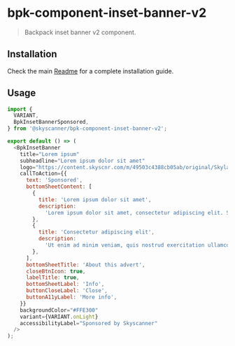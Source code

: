 # bpk-component-inset-banner-v2

> Backpack inset banner v2 component.

## Installation

Check the main [Readme](https://github.com/skyscanner/backpack#usage) for a complete installation guide.

## Usage

```js
import {
  VARIANT,
  BpkInsetBannerSponsored,
} from '@skyscanner/bpk-component-inset-banner-v2';

export default () => (
  <BpkInsetBanner
    title="Lorem ipsum"
    subheadline="Lorem ipsum dolor sit amet"
    logo="https://content.skyscnr.com/m/49503c4388cb05ab/original/Skyland_Black_172x96.png"
    callToAction={{
      text: 'Sponsored',
      bottomSheetContent: [
        {
          title: 'Lorem ipsum dolor sit amet',
          description:
            'Lorem ipsum dolor sit amet, consectetur adipiscing elit. Sed do eiusmod tempor incididunt ut labore et dolore magna aliqua.',
        },
        {
          title: 'Consectetur adipiscing elit',
          description:
            'Ut enim ad minim veniam, quis nostrud exercitation ullamco laboris nisi ut aliquip ex ea commodo consequat.',
        },
      ],
      bottomSheetTitle: 'About this advert',
      closeBtnIcon: true,
      labelTitle: true,
      bottomSheetLabel: 'Info',
      buttonCloseLabel: 'Close',
      buttonA11yLabel: 'More info',
    }}
    backgroundColor="#FFE300"
    variant={VARIANT.onLight}
    accessibilityLabel="Sponsored by Skyscanner"
  />
);
```
